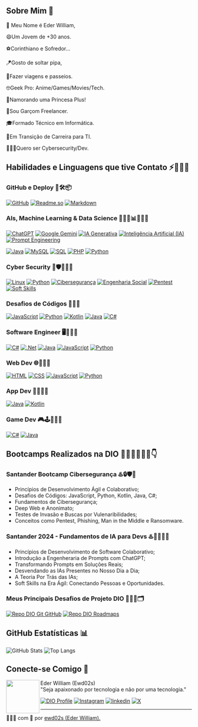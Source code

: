 ## Sobre Mim 💬
👋 Meu Nome é Eder William,

😄Um Jovem de +30 anos.

⚽Corinthiano e Sofredor...

🪁Gosto de soltar pipa,

🎒Fazer viagens e passeios.

🤓Geek Pro: Anime/Games/Movies/Tech.

💍Namorando uma Princesa Plus!

🤵Sou Garçom Freelancer.

🎓Formado Técnico em Informática.

🌱Em Transição de Carreira para TI.

👨🏾‍💻Quero ser Cybersecurity/Dev.

## Habilidades e Linguagens que tive Contato ⚡👨🏾‍💻
### GitHub e Deploy 🚀🛠️📦
[![GitHub](https://img.shields.io/badge/GitHub-000?style=for-the-badge&logo=github)](https://docs.github.com/)
[![Readme.so](https://img.shields.io/badge/Readme-000?style=for-the-badge&logo=Readme)](https://readme.so/pt)
[![Markdown](https://img.shields.io/badge/Markdown-000?style=for-the-badge&logo=Markdown)](https://www.markdownguide.org/)
### AIs, Machine Learning & Data Science 🤖🧠🦾📊👨🏾‍💻
[![ChatGPT](https://img.shields.io/badge/ChatGPT-000?style=for-the-badge&logo=OpenAI)](https://openai.com/chatgpt/) 
[![Google Gemini](https://img.shields.io/badge/Google_Gemini-000?style=for-the-badge&logo=GoogleGemini)](https://gemini.google.com)
[![IA Generativa](https://img.shields.io/badge/IA%20Generativa-000?style=for-the-badge&logo=GenerativeAI)]()
[![Inteligência Artificial (IA)](https://img.shields.io/badge/Inteligência%20Artificial-000?style=for-the-badge&logo=AI)]()
[![Prompt Engineering](https://img.shields.io/badge/Prompt%20Engineering-000?style=for-the-badge&logo=Engineering)]()

[![Java](https://img.shields.io/badge/java-%23000?style=for-the-badge&logo=openjdk)](https://www.java.com/pt-BR/download/manual.jsp)
[![MySQL](https://img.shields.io/badge/MySQL-000?style=for-the-badge&logo=MySQL)](https://www.python.org/)
[![SQL](https://img.shields.io/badge/SQL-000?style=for-the-badge&logo=SQL)](https://kotlinlang.org/) 
[![PHP](https://img.shields.io/badge/PHP-000?style=for-the-badge&logo=PHP)](https://www.php.net/)
[![Python](https://img.shields.io/badge/Python-000?style=for-the-badge&logo=Python)](https://www.python.org/)
### Cyber Security 🔐🛡️👨🏾‍💻
[![Linux](https://img.shields.io/badge/Linux-000?style=for-the-badge&logo=Linux)](https://www.linux.org/) 
[![Python](https://img.shields.io/badge/Python-000?style=for-the-badge&logo=Python)](https://www.python.org/) 
[![Cibersegurança](https://img.shields.io/badge/Cibersegurança-000?style=for-the-badge&logo=cybersecurity)]()
[![Engenharia Social](https://img.shields.io/badge/Engenharia%20Social-000?style=for-the-badge&logo=SocialEngineering)]()
[![Pentest](https://img.shields.io/badge/Pentest-000?style=for-the-badge&logo=penetration_test)]()
[![Soft Skills](https://img.shields.io/badge/Soft%20Skill-000?style=for-the-badge&logo=Soft%20Skill)]()
### Desafios de Códigos 👨🏾‍💻
[![JavaScript](https://img.shields.io/badge/JavaScript-000?style=for-the-badge&logo=JavaScript)](https://developer.mozilla.org/pt-BR/docs/Web/JavaScript)
[![Python](https://img.shields.io/badge/Python-000?style=for-the-badge&logo=Python)](https://www.python.org/) 
[![Kotlin](https://img.shields.io/badge/Kotlin-000?style=for-the-badge&logo=Kotlin)](https://kotlinlang.org/)
[![Java](https://img.shields.io/badge/java-%23000?style=for-the-badge&logo=openjdk)](https://www.java.com/pt-BR/download/manual.jsp)
[![C#](https://img.shields.io/badge/C%23-000?style=for-the-badge&logo=c-sharp)](https://learn.microsoft.com/pt-br/dotnet/csharp/)
### Software Engineer 🖥️👨🏾‍💻
[![C#](https://img.shields.io/badge/C%23-000?style=for-the-badge&logo=c-sharp)](https://learn.microsoft.com/pt-br/dotnet/csharp/)
[![.Net](https://img.shields.io/badge/.Net-000?style=for-the-badge&logo=DotNet)](https://developer.mozilla.org/pt-BR/docs/Web/JavaScript)
[![Java](https://img.shields.io/badge/java-%23000?style=for-the-badge&logo=openjdk)](https://www.java.com/pt-BR/download/manual.jsp)
[![JavaScript](https://img.shields.io/badge/JavaScript-000?style=for-the-badge&logo=JavaScript)](https://developer.mozilla.org/pt-BR/docs/Web/JavaScript)
[![Python](https://img.shields.io/badge/Python-000?style=for-the-badge&logo=Python)](https://www.python.org/)
### Web Dev 🌐👨🏾‍💻
[![HTML](https://img.shields.io/badge/HTML-000?style=for-the-badge&logo=HTML5)](https://developer.mozilla.org/pt-BR/docs/Web/HTML)
[![CSS](https://img.shields.io/badge/CSS-000?style=for-the-badge&logo=CSS3)](https://developer.mozilla.org/pt-BR/docs/Web/CSS)
[![JavaScript](https://img.shields.io/badge/JS-000?style=for-the-badge&logo=JavaScript)](https://developer.mozilla.org/pt-BR/docs/Web/JavaScript)
[![Python](https://img.shields.io/badge/Python-000?style=for-the-badge&logo=Python)](https://www.python.org/)
### App Dev 📱👨🏾‍💻
[![Java](https://img.shields.io/badge/java-%23000?style=for-the-badge&logo=openjdk)](https://www.java.com/pt-BR/download/manual.jsp)
[![Kotlin](https://img.shields.io/badge/Kotlin-000?style=for-the-badge&logo=Kotlin)](https://kotlinlang.org/)
### Game Dev 🎮🕹️👨🏾‍💻
[![C#](https://img.shields.io/badge/C%23-000?style=for-the-badge&logo=c-sharp)](https://learn.microsoft.com/pt-br/dotnet/csharp/)
[![Java](https://img.shields.io/badge/java-%23000?style=for-the-badge&logo=openjdk)](https://www.java.com/pt-BR/download/manual.jsp)

## Bootcamps Realizados na DIO 🧑🏾‍💻👨🏾‍💻👇
### Santander Bootcamp Cibersegurança ♨️🔒🛡🐧
- Princípios de Desenvolvimento Ágil e Colaborativo;
- Desafios de Códigos: JavaScript, Python, Kotlin, Java, C#;
- Fundamentos de Cibersegurança;
- Deep Web e Anonimato; 
- Testes de Invasão e Buscas por Vulenaribilidades;
- Conceitos como Pentest, Phishing, Man in the Middle e Ransomware.
### Santander 2024 - Fundamentos de IA para Devs ♨️🧑🏾‍💻🤖
- Princípios de Desenvolvimento de Software Colaborativo;
- Introdução a Engenheraria de Prompts com ChatGPT;
- Transformando Prompts em Soluções Reais;
- Desvendando as IAs Presentes no Nosso Dia a Dia;
- A Teoria Por Trás das IAs;
- Soft Skills na Era Ágil: Conectando Pessoas e Oportunidades.
### Meus Principais Desafios de Projeto DIO 🧑🏾‍💻🗂
[![Repo DIO Git GitHub](https://github-readme-stats.vercel.app/api/pin/?username=elidianaandrade&repo=dio-lab-open-source&bg_color=000&border_color=30A3DC&show_icons=true&icon_color=30A3DC&title_color=E94D5F&text_color=FFF)](https://github.com/elidianaandrade/dio-lab-open-source)
[![Repo DIO Roadmaps](https://github-readme-stats.vercel.app/api/pin/?username=digitalinnovationone&repo=roadmaps&bg_color=000&border_color=30A3DC&show_icons=true&icon_color=30A3DC&title_color=E94D5F&text_color=FFF)](https://github.com/digitalinnovationone/roadmaps)

## GitHub Estatísticas 📊
![GitHub Stats](https://github-readme-stats.vercel.app/api?username=ewd02s&theme=transparent&bg_color=000&border_color=30A3DC&show_icons=true&icon_color=30A3DC&title_color=E94D5F&text_color=FFF)
![Top Langs](https://github-readme-stats-git-masterrstaa-rickstaa.vercel.app/api/top-langs/?username=ewd02s&layout=compact&bg_color=000&border_color=30A3DC&title_color=E94D5F&text_color=FFF)

## Conecte-se Comigo 📲
<p>
    <img 
      align=left 
      margin=15 
      width=90 
      src="https://avatars.githubusercontent.com/u/93952508?v=4"
    />
Eder William (Ewd02s)<br>
"Seja apaixonado por tecnologia e não por uma tecnologia."

[![DIO Profile](https://img.shields.io/badge/Perfil%20na%20DIO-000?style=for-the-badge)](https://web.dio.me/users/Ewd02s/)
[![Instagram](https://img.shields.io/badge/instagram-000?style=for-the-badge&logo=instagram)](https://www.instagram.com/ewd02s/)
[![linkedin](https://img.shields.io/badge/linkedin-000?style=for-the-badge&logo=linkedin)](https://www.linkedin.com/in/ewd02s/)
[![X](https://img.shields.io/badge/Twitter-000?style=for-the-badge&logo=X)](https://twitter.com/ewd02s)

---

👨🏾‍💻 com 💜 por [ewd02s (Eder William).](https://github.com/ewd02s)
